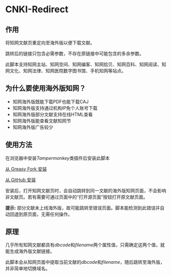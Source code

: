 # CNKI-Redirect

## 作用

将知网文献页重定向至海外版以便下载文献。

跳转后的链接只包含必需参数，不存在原链接中可能包含的多余参数。

此脚本支持知网主站、知网空间、知网编客、知网拾贝、知网百科、知网阅读、知网文化、知网法律、知网医院数字图书馆、手机知网等站点。

## 为什么要使用海外版知网？

- 知网海外版既能下载PDF也能下载CAJ
- 知网海外版支持通过机构IP免个人账号下载
- 知网海外版部分文献支持在线HTML查看
- 知网海外版能查看文献知网节
- 知网海外版广告较少

## 使用方法

在浏览器中安装*Tampermonkey*类插件后安装此脚本

[从 Greasy Fork 安装](https://greasyfork.org/scripts/453031)

[从 GitHub 安装](https://raw.githubusercontent.com/MkQtS/CNKI-Redirect/main/CNKI-Redirect.user.js)

安装后，打开知网文献页时，会自动跳转到同一文献的海外版知网页面，不会影响非文献页。若有需要可通过页面中的“打开源页面”按钮打开原文献页面。

**提示:** 部分文献未上线海外版，故可能跳转至错误页面。脚本能检测到此错误并自动回退到原页面，无需任何操作。

## 原理

几乎所有知网文献都具有*dbcode*和*filename*两个属性值，只需确定这两个值，就能生成海外版文献链接。

此脚本会从知网页面中提取当前文献的*dbcode*和*filename*，随后跳转至海外版，并非简单地切换域名。

